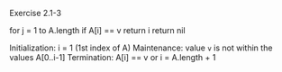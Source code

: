 Exercise 2.1-3

for j = 1 to A.length
  if A[i] == v
    return i
return nil

Initialization: i = 1 (1st index of A)
Maintenance: value `v` is not within the values A[0..i-1]
Termination: A[i] == v or i = A.length + 1 